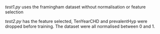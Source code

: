 *test1.py* uses the framingham dataset without normalisation or feature selection 

*test2.py* has the feature selected, TenYearCHD and prevalentHyp were dropped before training. The dataset were all normalised between 0 and 1.
